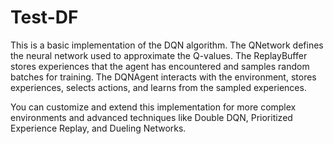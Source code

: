 # Test-DF

This is a basic implementation of the DQN algorithm. The QNetwork defines the neural network used to approximate the Q-values. The ReplayBuffer stores experiences that the agent has encountered and samples random batches for training. The DQNAgent interacts with the environment, stores experiences, selects actions, and learns from the sampled experiences.

You can customize and extend this implementation for more complex environments and advanced techniques like Double DQN, Prioritized Experience Replay, and Dueling Networks.
